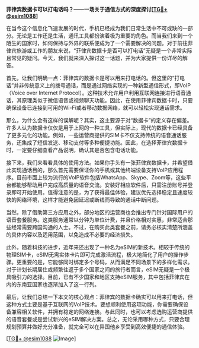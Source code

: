 **菲律宾数据卡可以打电话吗？——一场关于通信方式的深度探讨[[TG💪+ @esim1088](https://t.me/s/esim1088)]**

在当今这个信息化飞速发展的时代，手机已经成为我们日常生活中不可或缺的一部分。无论是工作还是生活，通讯工具都扮演着极为重要的角色。而当我们来到一个陌生的国家时，如何保持与外界的联系便成为了一个需要解决的问题。对于前往菲律宾旅游或工作的朋友来说，“菲律宾数据卡是否可以打电话”无疑是一个非常实际且常见的疑问。今天，我们就来深入探讨这一话题，并为大家提供一份详尽的解答。

首先，让我们明确一点：菲律宾的数据卡是可以用来打电话的。但这里的“打电话”并非传统意义上的拨号通话，而是通过网络实现的一种新型通信形式，即VoIP（Voice over Internet Protocol）。这种技术允许用户利用互联网连接进行语音通话，其原理类似于微信语音或视频聊天功能。因此，在使用菲律宾数据卡时，只要确保设备已连接到可用的Wi-Fi或者移动数据网络，就可以轻松实现通话需求。

那么，为什么会有这样的误解呢？其实，这主要源于对“数据卡”的定义存在偏差。许多人认为数据卡仅仅是用于上网的一种工具，但实际上，现代的数据卡已经具备了更多元化的功能。例如，一些运营商提供的SIM卡不仅支持传统的语音通话服务，还集成了短信发送、移动支付等多种便捷功能。因此，在选择菲律宾数据卡时，一定要仔细查看产品说明，确认其是否包含电话功能。

接下来，我们来看看具体的使用方法。如果你手头有一张菲律宾数据卡，并希望借此实现通话目的，那么首先需要保证你的手机或其他终端设备支持VoIP应用程序。目前市面上较为流行的VoIP软件包括WhatsApp、Skype、Zoom等，这些平台都能够帮助用户完成高质量的语音交流。安装好相应软件后，只需注册账号并登录即可开始使用。值得注意的是，为了获得最佳体验，建议优先选择稳定且速度较快的网络环境，这样才能避免因延迟或断线而导致的通话中断问题。

当然，除了借助第三方应用之外，部分地区的运营商也会推出专门针对国际用户的语音套餐服务。这类服务通常以分钟为单位计费，并且价格相对实惠，非常适合那些经常需要跨国沟通的人士。不过，在购买此类套餐之前，请务必核实清楚所涵盖的具体内容以及适用范围，以免造成不必要的经济损失。

此外，随着科技的进步，近年来还出现了一种名为eSIM的新技术。相较于传统的物理SIM卡，eSIM无需实体卡片即可完成激活流程，极大地简化了用户的操作步骤。更重要的是，它能够同时绑定多个号码，从而满足不同场景下的多样化需求。对于计划长期居住或频繁往返于多个国家之间的旅行者而言，eSIM无疑是一个极具吸引力的选择。目前，已有不少国家和地区支持eSIM服务，其中包括菲律宾在内的东南亚国家也逐渐加入了这一行列。

最后，让我们总结一下本文的核心观点：菲律宾的数据卡确实可以用来打电话，但这种方式主要是基于互联网的VoIP技术。要想顺利使用这项功能，你需要确保设备兼容相关软件，并拥有稳定的网络连接。与此同时，也可以考虑选购运营商提供的语音套餐或是尝试新兴的eSIM解决方案。总之，无论采用哪种方式，只要合理规划预算并做好充分准备，就完全可以在异国他乡享受到高效便捷的通信体验。

[[TG💪+ @esim1088](https://t.me/s/esim1088) ![Image](https://i.postimg.cc/4NQfJmqS/Snipaste-2025-05-13-00-14-12.png)]